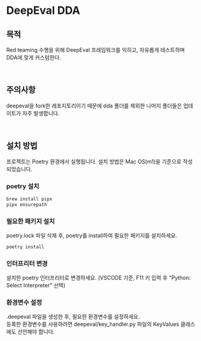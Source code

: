 # DeepEval DDA

## 목적

Red teaming 수행을 위해 DeepEval 프레임워크를 익히고, 자유롭게 테스트하며 DDA에 맞게 커스텀한다.

<br/>

## 주의사항

deepeval을 fork한 레포지토리이기 때문에 dda 폴더를 제외한 나머지 폴더들은 업데이트가 자주 발생합니다.

<br/>

## 설치 방법

프로젝트는 Poetry 환경에서 실행됩니다. 설치 방법은 Mac OS(m1)을 기준으로 작성되었습니다.

### poetry 설치

```bash
brew install pipx
pipx ensurepath
```

### 필요한 패키지 설치

poetry.lock 파일 삭제 후, poetry를 install하여 필요한 패키지를 설치하세요.

```bash
poetry install
```

### 인터프리터 변경

설치한 poetry 인터프리터로 변경하세요. (VSCODE 기준, F11 키 입력 후 "Python: Select Interpreter" 선택)

### 환경변수 설정

.deepeval 파일을 생성한 후, 필요한 환경변수를 설정하세요. <br/>
등록한 환경변수를 사용하려면 deepeval/key_handler.py 파일의 KeyValues 클래스에도 선언해야 합니다.
